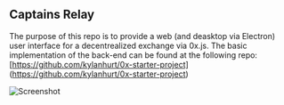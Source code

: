 ## Captains Relay

The purpose of this repo is to provide a web (and deasktop via Electron) user interface for a decentrealized exchange via 0x.js. The basic implementation of the back-end can be found at the following repo:
[https://github.com/kylanhurt/0x-starter-project] (https://github.com/kylanhurt/0x-starter-project)

![Screenshot](https://i.imgur.com/0MYRn3w.png)
